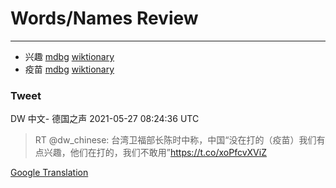 
# Words/Names Review
___
- 兴趣 [mdbg](https://www.mdbg.net/chinese/dictionary?page=worddict&wdrst=0&wdqb=兴趣) [wiktionary](https://en.wiktionary.org/wiki/兴趣)
- 疫苗 [mdbg](https://www.mdbg.net/chinese/dictionary?page=worddict&wdrst=0&wdqb=疫苗) [wiktionary](https://en.wiktionary.org/wiki/疫苗)
### Tweet
DW 中文- 德国之声 2021-05-27 08:24:36 UTC
> RT @dw_chinese: 台湾卫福部长陈时中称，中国“没在打的（疫苗）我们有点兴趣，他们在打的，我们不敢用”https://t.co/xoPfcvXViZ

[Google Translation](https://translate.google.com/?hi=en&tab=TT&sl=zh-CN&tl=en&op=translate&text=RT+%40dw_chinese%3A+%E5%8F%B0%E6%B9%BE%E5%8D%AB%E7%A6%8F%E9%83%A8%E9%95%BF%E9%99%88%E6%97%B6%E4%B8%AD%E7%A7%B0%EF%BC%8C%E4%B8%AD%E5%9B%BD%E2%80%9C%E6%B2%A1%E5%9C%A8%E6%89%93%E7%9A%84%EF%BC%88%E7%96%AB%E8%8B%97%EF%BC%89%E6%88%91%E4%BB%AC%E6%9C%89%E7%82%B9%E5%85%B4%E8%B6%A3%EF%BC%8C%E4%BB%96%E4%BB%AC%E5%9C%A8%E6%89%93%E7%9A%84%EF%BC%8C%E6%88%91%E4%BB%AC%E4%B8%8D%E6%95%A2%E7%94%A8%E2%80%9Dhttps%3A%2F%2Ft.co%2FxoPfcvXViZ)
